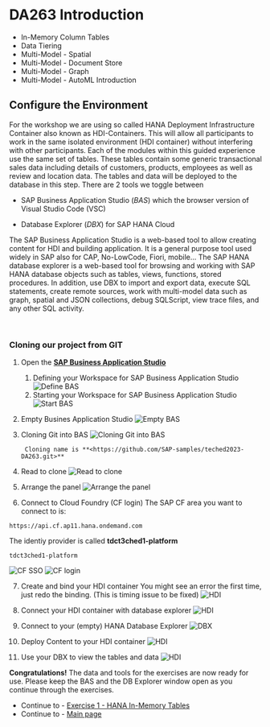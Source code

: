 # DA263 Introduction

- In-Memory Column Tables
- Data Tiering
- Multi-Model - Spatial
- Multi-Model - Document Store
- Multi-Model - Graph
- Multi-Model - AutoML Introduction

## Configure the Environment

For the workshop we are using so called HANA Deployment Infrastructure Container also known as HDI-Containers. This will allow all participants to work in the same isolated environment (HDI container) without interfering with other participants.
Each of the modules within this guided experience use the same set of tables. These tables contain some generic transactional sales data including details of customers, products, employees as well as review and location data.
The tables and data will be deployed to the database in this step.
There are 2 tools we toggle between

- SAP Business Application Studio (*BAS*) which the browser version of Visual Studio Code (VSC)

- Database Explorer (*DBX*) for SAP HANA Cloud

The SAP Business Application Studio is a web-based tool to allow creating content for HDI and building application. It is a general purpose tool used widely in SAP also for CAP, No-LowCode, Fiori, mobile...
The SAP HANA database explorer is a web-based tool for browsing and working with SAP HANA database objects such as tables, views, functions, stored procedures. In addition, use DBX to import and export data, execute SQL statements, create remote sources, work with multi-model data such as graph, spatial and JSON collections, debug SQLScript, view trace files, and any other SQL activity.

</br>

### Cloning our project from GIT

1. Open the **[SAP Business Application Studio](https://da263-pj0569xc.ap11cf.applicationstudio.cloud.sap/index.html)**

    1. Defining your Workspace for SAP Business Application Studio ![Define BAS](/Exercises_Content/9_0_HC_Intro/IMAGES_DA263/GETTING_STARTED/BAS_1_1_0_BAS_DEFINE.png)
    2. Starting your Workspace for SAP Business Application Studio ![Start BAS](/Exercises_Content/9_0_HC_Intro/IMAGES_DA263/GETTING_STARTED/BAS_1_1_1_BAS_START.png)

2. Empty Busines Application Studio
![Empty BAS](/Exercises_Content/9_0_HC_Intro/IMAGES_DA263/GETTING_STARTED/BAS_1_2_BAS_EMPTY.png)

3. Cloning Git into BAS
![Cloning Git into BAS](/Exercises_Content/9_0_HC_Intro/IMAGES_DA263/GETTING_STARTED/BAS_3_CLONE.png)

        Cloning name is **<https://github.com/SAP-samples/teched2023-DA263.git>**

4. Read to clone
![Read to clone](/Exercises_Content/9_0_HC_Intro/IMAGES_DA263/GETTING_STARTED/BAS_4_CLONE_NAME.png)

5. Arrange the panel
![Arrange the panel](/Exercises_Content/9_0_HC_Intro/IMAGES_DA263/GETTING_STARTED/BAS_5_PROJECT.gif)

6. Connect to Cloud Foundry (CF login)
The SAP CF area you want to connect to is:

``` url
https://api.cf.ap11.hana.ondemand.com
```

The identiy provider is called **tdct3ched1-platform**

``` Code
tdct3ched1-platform
```

![CF SSO](/Exercises_Content/9_0_HC_Intro/IMAGES_DA263/GETTING_STARTED/BAS_6_0_CF_IDENTIY_PROVIDER.png)
![CF login](/Exercises_Content/9_0_HC_Intro/IMAGES_DA263/GETTING_STARTED/BAS_6_CF_LOGIN.gif)

7. Create and bind your HDI container
You might see an error the first time, just redo the binding. (This is timing issue to be fixed)
![HDI](/Exercises_Content/9_0_HC_Intro/IMAGES_DA263/GETTING_STARTED/BAS_7_HDI_CREATE.gif)

8. Connect your HDI container with database explorer
![HDI](/Exercises_Content/9_0_HC_Intro/IMAGES_DA263/GETTING_STARTED/BAS_8_OPEN_DBX.png)

9. Connect to your (empty) HANA Database Explorer
![DBX](/Exercises_Content/9_0_HC_Intro/IMAGES_DA263/GETTING_STARTED/BAS_9_EMPTY_DBX.png)

10. Deploy Content to your HDI container
![HDI](/Exercises_Content/9_0_HC_Intro/IMAGES_DA263/GETTING_STARTED/BAS_90_BAS_DEPLOY.png)

11. Use your DBX to view the tables and data
![HDI](/Exercises_Content/9_0_HC_Intro/IMAGES_DA263/GETTING_STARTED/BAS_91_DBX_TABLES.png)

**Congratulations!** The data and tools for the exercises are now ready for use. Please keep the BAS and the DB Explorer window open as you continue through the exercises.

- Continue to - [Exercise 1 - HANA In-Memory Tables ](../9_1_HC_HanaTables/3_DBX_HANATables.md)
- Continue to - [Main page](../../README.md)